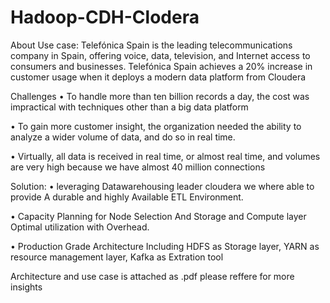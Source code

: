 # Hadoop-CDH-Clodera

About Use case:
Telefónica Spain is the leading telecommunications company in Spain, offering voice, data, television, and Internet access to consumers and businesses.
Telefónica Spain achieves a 20% increase in customer usage when it deploys a modern data platform from Cloudera

Challenges
• To handle more than ten billion records a day, the cost was impractical with techniques other than a big data platform

• To gain more customer insight, the organization needed the ability to analyze a wider volume of data, and do so in real time.

• Virtually, all data is received in real time, or almost real time, and volumes are very high because we have almost 40 million connections

Solution:
• leveraging Datawarehousing leader cloudera we where able to provide A durable and highly Available ETL Environment.

• Capacity Planning for Node Selection And Storage and Compute layer Optimal utilization with Overhead.

• Production Grade Architecture Including HDFS as Storage layer, YARN as resource management layer, Kafka as Extration tool

Architecture and use case is attached as .pdf please reffere for more insights 
